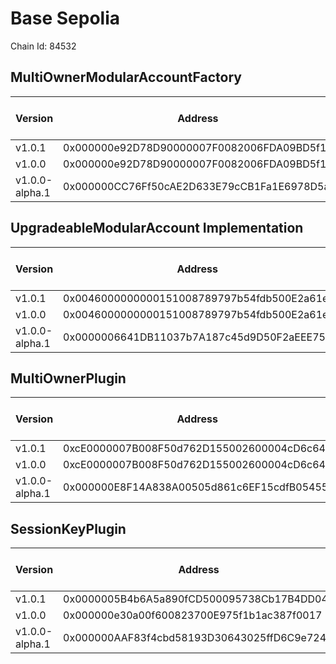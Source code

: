 # Base Sepolia
Chain Id: 84532

## MultiOwnerModularAccountFactory

| Version | Address | Explorer Link | Salt | Deploy Script Run |
| --------------- | ------------------------------------------ | ------------------------------------------------------------------------------------------- | -------------------------------------------------------------------- | ------------------------------------------------------------- |
| v1.0.1          | 0x000000e92D78D90000007F0082006FDA09BD5f11 | [explorer](https://sepolia.basescan.org/address/0x000000e92D78D90000007F0082006FDA09BD5f11) | `0x5db157a188f31855e74efff3`                                         | [run](../../broadcast/Deploy.s.sol/84532/run-1707339039.json) |
| v1.0.0          | 0x000000e92D78D90000007F0082006FDA09BD5f11 | [explorer](https://sepolia.basescan.org/address/0x000000e92D78D90000007F0082006FDA09BD5f11) | `0x5db157a188f31855e74efff3`                                         | [run](../../broadcast/Deploy.s.sol/84532/run-1707339039.json) |
| v1.0.0-alpha.1  | 0x000000CC76Ff50cAE2D633E79cCB1Fa1E6978D5a | [explorer](https://sepolia.basescan.org/address/0x000000CC76Ff50cAE2D633E79cCB1Fa1E6978D5a) | `0x4e59b44847b379578588920ca78fbf26c0b4956cf030bee888e68000006b232d` | [run](../../broadcast/Deploy.s.sol/84532/run-1706829406.json) |

## UpgradeableModularAccount Implementation

| Version | Address | Explorer Link | Salt | Deploy Script Run |
| --------------- | ------------------------------------------ | ------------------------------------------------------------------------------------------- | -------------------------------------------------------------------- | ------------------------------------------------------------- |
| v1.0.1          | 0x0046000000000151008789797b54fdb500E2a61e | [explorer](https://sepolia.basescan.org/address/0x0046000000000151008789797b54fdb500E2a61e) | `0x3249843e32cfdd3724630092`                                         | [run](../../broadcast/Deploy.s.sol/84532/run-1707339039.json) |
| v1.0.0          | 0x0046000000000151008789797b54fdb500E2a61e | [explorer](https://sepolia.basescan.org/address/0x0046000000000151008789797b54fdb500E2a61e) | `0x3249843e32cfdd3724630092`                                         | [run](../../broadcast/Deploy.s.sol/84532/run-1707339039.json) |
| v1.0.0-alpha.1  | 0x0000006641DB11037b7A187c45d9D50F2aEEE750 | [explorer](https://sepolia.basescan.org/address/0x0000006641DB11037b7A187c45d9D50F2aEEE750) | `0x4e59b44847b379578588920ca78fbf26c0b4956c94215d344a5800000025f1da` | [run](../../broadcast/Deploy.s.sol/84532/run-1706829406.json) |

## MultiOwnerPlugin

| Version | Address | Explorer Link | Salt | Deploy Script Run |
| --------------- | ------------------------------------------ | ------------------------------------------------------------------------------------------- | -------------------------------------------------------------------- | ------------------------------------------------------------- |
| v1.0.1          | 0xcE0000007B008F50d762D155002600004cD6c647 | [explorer](https://sepolia.basescan.org/address/0xcE0000007B008F50d762D155002600004cD6c647) | `0x9292f6fd68967e13eda2502d`                                         | [run](../../broadcast/Deploy.s.sol/84532/run-1707339039.json) |
| v1.0.0          | 0xcE0000007B008F50d762D155002600004cD6c647 | [explorer](https://sepolia.basescan.org/address/0xcE0000007B008F50d762D155002600004cD6c647) | `0x9292f6fd68967e13eda2502d`                                         | [run](../../broadcast/Deploy.s.sol/84532/run-1707339039.json) |
| v1.0.0-alpha.1  | 0x000000E8F14A838A00505d861c6EF15cdfB05455 | [explorer](https://sepolia.basescan.org/address/0x000000E8F14A838A00505d861c6EF15cdfB05455) | `0x4e59b44847b379578588920ca78fbf26c0b4956caf82b75fdc696800005a6250` | [run](../../broadcast/Deploy.s.sol/84532/run-1706829406.json) |

## SessionKeyPlugin

| Version | Address | Explorer Link | Salt | Deploy Script Run |
| --------------- | ------------------------------------------ | ------------------------------------------------------------------------------------------- | -------------------------------------------------------------------- | ------------------------------------------------------------- |
| v1.0.1  | 0x0000005B4b6A5a890fCD500095738Cb17B4DD042 | [explorer](https://sepolia.basescan.org/address/0x0000005B4b6A5a890fCD500095738Cb17B4DD042) | `0x4e59b44847b379578588920ca78fbf26c0b4956c018f3281ad658000004223aa` | [run](../../broadcast/Deploy.s.sol/84532/run-1707859676.json) |
| v1.0.0          | 0x000000e30a00f600823700E975f1b1ac387f0017 | [explorer](https://sepolia.basescan.org/address/0x000000e30a00f600823700E975f1b1ac387f0017) | `0x27f40fd3b6cb45339dbcecac`                                         | [run](../../broadcast/Deploy.s.sol/84532/run-1707339039.json) |
| v1.0.0-alpha.1  | 0x000000AAF83f4cbd58193D30643025ffD6C9e724 | [explorer](https://sepolia.basescan.org/address/0x000000AAF83f4cbd58193D30643025ffD6C9e724) | `0x4e59b44847b379578588920ca78fbf26c0b4956cf3b65a380cd6110000b01942` | [run](../../broadcast/Deploy.s.sol/84532/run-1706829406.json) |
